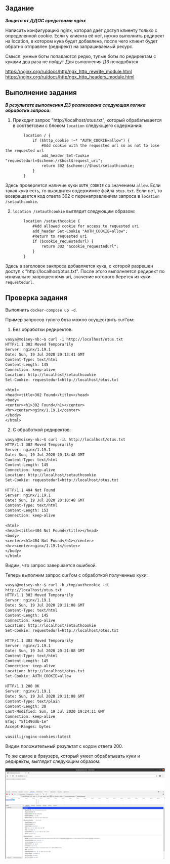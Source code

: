 ## **Задание**

***Защита от ДДОС средствами nginx***

Написать конфигурацию nginx, которая даёт доступ клиенту только с определенной cookie. Если у клиента её нет, нужно выполнить редирект на location, в котором кука будет добавлена, после чего клиент будет обратно отправлен (редирект) на запрашиваемый ресурс.

Смысл: умные боты попадаются редко, тупые боты по редиректам с куками два раза не пойдут
Для выполнения ДЗ понадобятся

https://nginx.org/ru/docs/http/ngx_http_rewrite_module.html
https://nginx.org/ru/docs/http/ngx_http_headers_module.html

## **Выполнение задания**

***В результате выполнения ДЗ реализована следующая логика обработки запроса:***

1. Приходит запрос "http://localhost/otus.txt", который обрабатывается в соответсвии с блоком `location` следующего содержания:
```
        location / {
            if ($http_cookie !~* "AUTH_COOKIE=allow") {
                #Add cookie with the requested url so as not to lose the requested url
                add_header Set-Cookie "requestedurl=$scheme://$host$request_uri";
                return 302 $scheme://$host/setauthcookie;
            }
        }
```
Здесь проверяется наличие куки `AUTH_COOKIE` со значением `allow`. Если такая кука есть, то выводится содержимое файла `otus.txt`. Если нет, то возвращается код ответа 302 с перенаправлением запроса в `location /setauthcookie`.

2. `location /setauthcookie` выглядит следующим образом:
```
        location /setauthcookie {
            #Add allowed cookie for access to requested uri
            add_header Set-Cookie "AUTH_COOKIE=allow";
            #Return to requested uri
            if ($cookie_requestedurl) {
                return 302 "$cookie_requestedurl";
            }
        }
```
Здесь в заголовок закпроса добавляется кука, с которой разрешен доступ к "http://localhost/otus.txt". После этого выполняется редирект по изначально запрошенному uri, значение которого берется из куки `requestedurl`.

## **Проверка задания**

Выполнить `docker-compose up -d`.

Пример запросов тупого бота можно осуществить curl'ом:

1. Без обработки редиректов:
   
```
vasya@moisey-nb:~$ curl -i http://localhost/otus.txt
HTTP/1.1 302 Moved Temporarily
Server: nginx/1.19.1
Date: Sun, 19 Jul 2020 20:13:41 GMT
Content-Type: text/html
Content-Length: 145
Connection: keep-alive
Location: http://localhost/setauthcookie
Set-Cookie: requestedurl=http://localhost/otus.txt

<html>
<head><title>302 Found</title></head>
<body>
<center><h1>302 Found</h1></center>
<hr><center>nginx/1.19.1</center>
</body>
</html>
```
2. С обработкой редиректов:
   
```
vasya@moisey-nb:~$ curl -iL http://localhost/otus.txt
HTTP/1.1 302 Moved Temporarily
Server: nginx/1.19.1
Date: Sun, 19 Jul 2020 20:18:48 GMT
Content-Type: text/html
Content-Length: 145
Connection: keep-alive
Location: http://localhost/setauthcookie
Set-Cookie: requestedurl=http://localhost/otus.txt

HTTP/1.1 404 Not Found
Server: nginx/1.19.1
Date: Sun, 19 Jul 2020 20:18:48 GMT
Content-Type: text/html
Content-Length: 153
Connection: keep-alive

<html>
<head><title>404 Not Found</title></head>
<body>
<center><h1>404 Not Found</h1></center>
<hr><center>nginx/1.19.1</center>
</body>
</html>
```

Видим, что запрос завершается ошибкой.

Теперь выполним запрос curl'ом с обработкой полученных куки:

```
vasya@moisey-nb:~$ curl -b /tmp/authcookie -iL http://localhost/otus.txt
HTTP/1.1 302 Moved Temporarily
Server: nginx/1.19.1
Date: Sun, 19 Jul 2020 20:21:08 GMT
Content-Type: text/html
Content-Length: 145
Connection: keep-alive
Location: http://localhost/setauthcookie
Set-Cookie: requestedurl=http://localhost/otus.txt

HTTP/1.1 302 Moved Temporarily
Server: nginx/1.19.1
Date: Sun, 19 Jul 2020 20:21:08 GMT
Content-Type: text/html
Content-Length: 145
Connection: keep-alive
Location: http://localhost/otus.txt
Set-Cookie: AUTH_COOKIE=allow

HTTP/1.1 200 OK
Server: nginx/1.19.1
Date: Sun, 19 Jul 2020 20:21:08 GMT
Content-Type: text/plain
Content-Length: 30
Last-Modified: Sun, 19 Jul 2020 19:24:11 GMT
Connection: keep-alive
ETag: "5f149ddb-1e"
Accept-Ranges: bytes

vasiilij/nginx-cookies:latest
```

Видим положительный результат с кодом ответа 200.

То же самое в браузере, который умеет обрабатывать куки и редиректы, выглядит следующим образом:

![alt text](./screenshot.png)